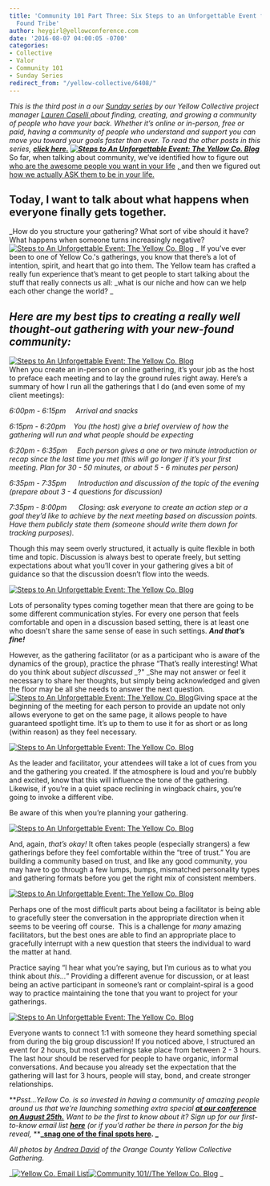 ```yaml
---
title: 'Community 101 Part Three: Six Steps to an Unforgettable Event for Your New
  Found Tribe'
author: heygirl@yellowconference.com
date: '2016-08-07 04:00:05 -0700'
categories:
- Collective
- Valor
- Community 101
- Sunday Series
redirect_from: "/yellow-collective/6408/"
---
```


_This is the third post in a our [Sunday series](http://yellowconference.com/category/sunday-series/) by our Yellow Collective project manager_ [_Lauren Caselli_ ](http://www.laurencaselli.com/)_about finding, creating, and growing a community of people who have your back. Whether it’s online or in-person, free or paid, having a community of people who understand and support you can move you toward your goals faster than ever. To read the other posts in this series,_ **_[click here.](http://yellowconference.com/category/community-101/) [![Steps to An Unforgettable Event: The Yellow Co. Blog](http://yellowconference.com/wp-content/uploads/2016/08/YellowCollectivexHeritage-AndreaDavid47.jpg)](http://yellowconference.com/wp-content/uploads/2016/08/YellowCollectivexHeritage-AndreaDavid47.jpg)_** So far, when talking about community, we’ve identified how to figure out [who are the awesome people you want in your life](http://yellowconference.com/2016/07/10/community-101-a-new-series-about-making-friends-as-an-adult/) [ , ](http://yellowconference.com/2016/07/10/community-101-a-new-series-about-making-friends-as-an-adult/) and then we figured out [ how we actually ASK them to be in your life.](http://yellowconference.com/2016/07/24/community-101-part-two-inviting-brilliant-people-into-your-life/)

## Today, I want to talk about what happens when everyone finally gets together.

_How do you structure your gathering? What sort of vibe should it have? What happens when someone turns increasingly negative?[![Steps to An Unforgettable Event: The Yellow Co. Blog](http://yellowconference.com/wp-content/uploads/2016/08/YellowCollectivexHeritage-AndreaDavid55.jpg)](http://yellowconference.com/wp-content/uploads/2016/08/YellowCollectivexHeritage-AndreaDavid55.jpg) _ If you’ve ever been to one of Yellow Co.'s gatherings, you know that there’s a lot of intention, spirit, and heart that go into them. The Yellow team has crafted a really fun experience that’s meant to get people to start talking about the stuff that really connects us all: _what is our niche and how can we help each other change the world? _

## _**Here are my best tips to creating a really well thought-out gathering with your new-found community:**_

[![Steps to An Unforgettable Event: The Yellow Co. Blog](http://yellowconference.com/wp-content/uploads/2016/08/STEP-1-LAY-OUT-DETAILED.jpg)](http://yellowconference.com/wp-content/uploads/2016/08/STEP-1-LAY-OUT-DETAILED.jpg)[  
](http://yellowconference.com/wp-content/uploads/2016/08/STEP-3-SET-THE-TONE.jpg)When you create an in-person or online gathering, it’s your job as the host to preface each meeting and to lay the ground rules right away. Here’s a summary of how I run all the gatherings that I do (and even some of my client meetings):

_6:00pm - 6:15pm     Arrival and snacks_

_6:15pm - 6:20pm    You (the host) give a brief overview of how the gathering will run and what people should be expecting_

_6:20pm - 6:35pm     Each person gives a one or two minute introduction or recap since the last time you met (this will go longer if it’s your first meeting. Plan for 30 - 50 minutes, or about 5 - 6 minutes per person)_

_6:35pm - 7:35pm      Introduction and discussion of the topic of the evening (prepare about 3 - 4 questions for discussion)_

_7:35pm - 8:00pm      Closing: ask everyone to create an action step or a goal they’d like to achieve by the next meeting based on discussion points. Have them publicly state them (someone should write them down for tracking purposes)._

Though this may seem overly structured, it actually is quite flexible in both time and topic. Discussion is always best to operate freely, but setting expectations about what you’ll cover in your gathering gives a bit of guidance so that the discussion doesn’t flow into the weeds.

[![Steps to An Unforgettable Event: The Yellow Co. Blog](http://yellowconference.com/wp-content/uploads/2016/08/STEP-2-CREATE-OPPORTUNITIES.jpg)](http://yellowconference.com/wp-content/uploads/2016/08/STEP-2-CREATE-OPPORTUNITIES.jpg)

Lots of personality types coming together mean that there are going to be some different communication styles. For every one person that feels comfortable and open in a discussion based setting, there is at least one who doesn't share the same sense of ease in such settings. **_And that’s fine!_**

However, as the gathering facilitator (or as a participant who is aware of the dynamics of the group), practice the phrase “That’s really interesting! What do you think about _subject discussed_ _<insert-name-of-silent-gathering-attendee-here>?" </insert-name-of-silent-gathering-attendee-here>_She may not answer or feel it necessary to share her thoughts, but simply being acknowledged and given the floor may be all she needs to answer the next question.[![Steps to An Unforgettable Event: The Yellow Co. Blog](http://yellowconference.com/wp-content/uploads/2016/08/YellowCollectivexHeritage-AndreaDavid87.jpg)](http://yellowconference.com/wp-content/uploads/2016/08/YellowCollectivexHeritage-AndreaDavid87.jpg)Giving space at the beginning of the meeting for each person to provide an update not only allows everyone to get on the same page, it allows people to have guaranteed spotlight time. It’s up to them to use it for as short or as long (within reason) as they feel necessary.

[![Steps to An Unforgettable Event: The Yellow Co. Blog](http://yellowconference.com/wp-content/uploads/2016/08/STEP-3-SET-THE-TONE.jpg)](http://yellowconference.com/wp-content/uploads/2016/08/STEP-3-SET-THE-TONE.jpg)

As the leader and facilitator, your attendees will take a lot of cues from you and the gathering you created. If the atmosphere is loud and you’re bubbly and excited, know that this will influence the tone of the gathering. Likewise, if you’re in a quiet space reclining in wingback chairs, you’re going to invoke a different vibe.

Be aware of this when you’re planning your gathering.

[![Steps to An Unforgettable Event: The Yellow Co. Blog](http://yellowconference.com/wp-content/uploads/2016/08/STEP-4-KNOW-THAT-THE-FIRST.jpg)](http://yellowconference.com/wp-content/uploads/2016/08/STEP-4-KNOW-THAT-THE-FIRST.jpg)

And, again, _that’s okay!_ It often takes people (especially strangers) a few gatherings before they feel comfortable within the “tree of trust.” You are building a community based on trust, and like any good community, you may have to go through a few lumps, bumps, mismatched personality types and gathering formats before you get the right mix of consistent members.

[![Steps to An Unforgettable Event: The Yellow Co. Blog](http://yellowconference.com/wp-content/uploads/2016/08/STEP-5-PRACTICE-GRACIOUSNESS.jpg)](http://yellowconference.com/wp-content/uploads/2016/08/STEP-5-PRACTICE-GRACIOUSNESS.jpg)

Perhaps one of the most difficult parts about being a facilitator is being able to gracefully steer the conversation in the appropriate direction when it seems to be veering off course.  This is a challenge for _many_ amazing facilitators, but the best ones are able to find an appropriate place to gracefully interrupt with a new question that steers the individual to ward the matter at hand.

Practice saying “I hear what you’re saying, but I’m curious as to what you think about _this..._” Providing a different avenue for discussion, or at least being an active participant in someone’s rant or complaint-spiral is a good way to practice maintaining the tone that you want to project for your gatherings.

[![Steps to An Unforgettable Event: The Yellow Co. Blog](http://yellowconference.com/wp-content/uploads/2016/08/STEP-6-LEAVE-PLENTY-OF-TIME.jpg)](http://yellowconference.com/wp-content/uploads/2016/08/STEP-6-LEAVE-PLENTY-OF-TIME.jpg)

Everyone wants to connect 1:1 with someone they heard something special from during the big group discussion! If you noticed above, I structured an event for 2 hours, but most gatherings take place from between 2 - 3 hours. The last hour should be reserved for people to have organic, informal conversations. And because you already set the expectation that the gathering will last for 3 hours, people will stay, bond, and create stronger relationships.

**_Psst…Yellow Co. is so invested in having a community of amazing people around us that we’re launching something extra special_ **[**_at our conference on August 25th._**](http://yellowconference.com/)** _Want to be the first to know about it? Sign up for our first-to-know email list_ **[**_here_**](http://yellowconference.us3.list-manage.com/subscribe?u=3f8e45f74e0653e404965e2ef&id=e811fb1a74)** _(or if you’d rather be there in person for the big reveal,_ ****_[snag one of the final spots here](http://yellowconference.com/conference/). _**

_All photos by [Andrea David](http://andreadavid.co/) of the Orange County Yellow Collective Gathering._

_[![Yellow Co. Email List](http://yellowconference.com/wp-content/uploads/2016/07/EMAIL-LIST.jpg)](http://yellowconference.us3.list-manage2.com/subscribe?u=3f8e45f74e0653e404965e2ef&id=7cb1ced4ff)[![Community 101//The Yellow Co. Blog](http://yellowconference.com/wp-content/uploads/2016/07/LAURENCASELLI.jpg)](http://www.laurencaselli.com/) _
